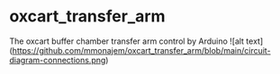 # oxcart_transfer_arm
The oxcart buffer chamber transfer arm control by Arduino
![alt text] (https://github.com/mmonajem/oxcart_transfer_arm/blob/main/circuit-diagram-connections.png)
